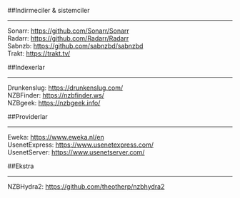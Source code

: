 ##Indirmeciler & sistemciler
- - -
Sonarr: https://github.com/Sonarr/Sonarr  
Radarr: https://github.com/Radarr/Radarr  
Sabnzb: https://github.com/sabnzbd/sabnzbd  
Trakt: https://trakt.tv/  

##Indexerlar
- - -
Drunkenslug: https://drunkenslug.com/  
NZBFinder: https://nzbfinder.ws/  
NZBgeek: https://nzbgeek.info/  

##Providerlar
- - -
Eweka: https://www.eweka.nl/en  
UsenetExpress: https://www.usenetexpress.com/  
UsenetServer: https://www.usenetserver.com/  

##Ekstra
- - -
NZBHydra2: https://github.com/theotherp/nzbhydra2  
